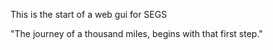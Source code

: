 This is the start of a web gui for SEGS

"The journey of a thousand miles, begins with that first step."

